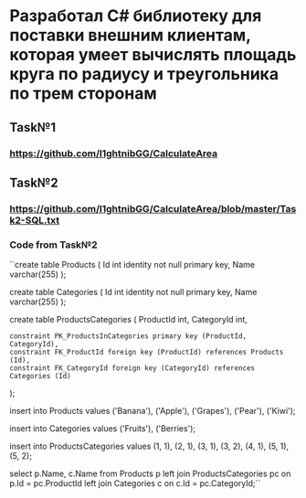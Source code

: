 # Разработал  C# библиотеку для поставки внешним клиентам, которая умеет вычислять площадь круга по радиусу и треугольника по трем сторонам

## Task№1 
### https://github.com/l1ghtnibGG/CalculateArea

## Task№2 
### https://github.com/l1ghtnibGG/CalculateArea/blob/master/Task2-SQL.txt

### Code from Task№2

``create table Products
(
    Id int identity not null primary key,
    Name varchar(255)
);

create table Categories
(
    Id int identity not null primary key,
    Name varchar(255)
);

create table ProductsCategories
(
    ProductId  int,
    CategoryId int,

    constraint PK_ProductsInCategories primary key (ProductId, CategoryId),
    constraint FK_ProductId foreign key (ProductId) references Products (Id),
    constraint FK_CategoryId foreign key (CategoryId) references Categories (Id)
);

insert into Products 
values ('Banana'), ('Apple'), ('Grapes'), ('Pear'), ('Kiwi');

insert into Categories
values ('Fruits'), ('Berries');

insert into ProductsCategories
values (1, 1), (2, 1), (3, 1), (3, 2), (4, 1), (5, 1), (5, 2);

select p.Name, c.Name
from Products p
	left join ProductsCategories pc 
		on p.Id = pc.ProductId
	left join Categories c 
		on c.Id = pc.CategoryId;``